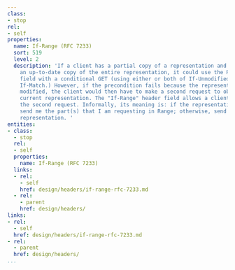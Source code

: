 ```yaml
---
class:
- stop
rel:
- self
properties:
  name: If-Range (RFC 7233)
  sort: 519
  level: 2
  description: 'If a client has a partial copy of a representation and wishes to have
    an up-to-date copy of the entire representation, it could use the Range header
    field with a conditional GET (using either or both of If-Unmodified-Since and
    If-Match.) However, if the precondition fails because the representation has been
    modified, the client would then have to make a second request to obtain the entire
    current representation. The "If-Range" header field allows a client to "short-circuit"
    the second request. Informally, its meaning is: if the representation is unchanged,
    send me the part(s) that I am requesting in Range; otherwise, send me the entire
    representation. '
entities:
- class:
  - stop
  rel:
  - self
  properties:
    name: If-Range (RFC 7233)
  links:
  - rel:
    - self
    href: design/headers/if-range-rfc-7233.md
  - rel:
    - parent
    href: design/headers/
links:
- rel:
  - self
  href: design/headers/if-range-rfc-7233.md
- rel:
  - parent
  href: design/headers/
...
```

